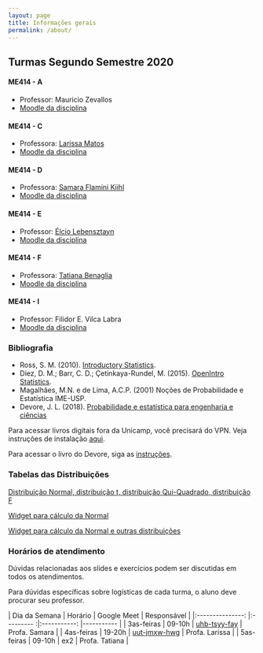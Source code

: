 ```yaml
---
layout: page
title: Informações gerais
permalink: /about/
---
```



## Turmas Segundo Semestre 2020

#### ME414 - A

* Professor: Mauricio Zevallos
* [Moodle da disciplina]()

#### ME414 - C

* Professora: [Larissa Matos](https://larissamatos.github.io/)
* [Moodle da disciplina](https://moodle.ggte.unicamp.br/enrol/index.php?id=7575)


#### ME414 - D

* Professora: [Samara Flamini Kiihl](http://www.ime.unicamp.br/~samara/)
* [Moodle da disciplina](https://moodle.ggte.unicamp.br/course/view.php?id=7529)


#### ME414 - E

* Professor: [Élcio Lebensztayn](http://www.ime.unicamp.br/~lebensztayn/)
* [Moodle da disciplina]()


#### ME414 - F

* Professora: [Tatiana Benaglia](http://www.ime.unicamp.br/~tatiana/)
* [Moodle da disciplina](https://moodle.ggte.unicamp.br/enrol/index.php?id=7566)



#### ME414 - I

* Professor: Filidor E. Vilca Labra
* [Moodle da disciplina]()



### Bibliografia

* Ross, S. M. (2010). [Introductory Statistics](http://www.sciencedirect.com/science/book/9780123743886).
* Diez, D. M.; Barr, C. D.; Çetinkaya-Rundel, M. (2015). [OpenIntro Statistics](https://leanpub.com/openintro-statistics).
* Magalhães, M.N. e de Lima, A.C.P. (2001) Noções de Probabilidade e Estatística IME-USP.
* Devore, J. L. (2018). [Probabilidade e estatística para engenharia e ciências](	http://acervus.unicamp.br/index.asp?codigo_sophia=1138563)

Para acessar livros digitais fora da Unicamp, você precisará do VPN. Veja instruções de instalação [aqui](http://www.ccuec.unicamp.br/ccuec/acesso_remoto_vpn).

Para acessar o livro do Devore, siga as [instruções](https://www.biblioteca.fea.unicamp.br/sites/biblioteca/files/GuiaDeAcessoAosE-booksCengage.pdf).

### Tabelas das Distribuições

[Distribuição Normal, distribuição t, distribuição Qui-Quadrado, distribuição F](Tabelas-impressao.pdf)

[Widget para cálculo da Normal](https://www.wolframalpha.com/widgets/gallery/view.jsp?id=9bd010a31f27d2500aede72eb5852af2)

[Widget para cálculo da Normal e outras distribuições](https://gallery.shinyapps.io/dist_calc/)

### Horários de atendimento

Dúvidas relacionadas aos slides e exercícios podem ser discutidas em todos os atendimentos.

Para dúvidas específicas sobre logísticas de cada turma, o aluno deve procurar seu professor.

| Dia da Semana 	| Horário 	| Google Meet      	| Responsável   	|
|:---------------:	|:---------	:|:-----------:	|-----------	|
| 3as-feiras    	| 09-10h  	| [uhb-tsyy-fay](https://meet.google.com/uhb-tsyy-fay)  	| Profa. Samara |
| 4as-feiras      | 19-20h    | [uut-jmxw-hwg](https://meet.google.com/uut-jmxw-hwg)    | Profa. Larissa |
| 5as-feiras    	| 09-10h  	| ex2  	| Profa. Tatiana   |
